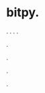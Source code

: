 # bitpy.
.
.
.
.












.






















































.
























.



























.






















































